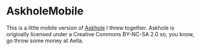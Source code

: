 # AskholeMobile

This is a little mobile version of [Askhole](https://www.askhole.io/) I threw together. Askhole is originally licensed under a Creative Commons BY-NC-SA 2.0 so, you know, go throw some money at Aella.
